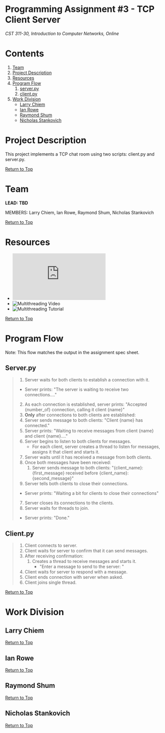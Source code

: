 # Programming Assignment #3 - TCP Client Server

_CST 311-30, Introduction to Computer Networks, Online_

# Contents
1. [Team](#team)
2. [Project Description](#project-description)
3. [Resources](#resources)
4. [Program Flow](#program-flow)
    1. [server.py](#server.py)
    2. [client.py](#client.py)
5. [Work Division](#work-division)
    - [Larry Chiem](#larry-chiem)
    - [Ian Rowe](#ian-rowe)
    - [Raymond Shum](#raymond-shum)
    - [Nicholas Stankovich](#nicholas-stankovich)

# Project Description
This project implements a TCP chat room using two scripts: client.py and server.py.

[Return to Top](#contents)

# Team
**LEAD: TBD**

MEMBERS: Larry Chiem, Ian Rowe, Raymond Shum, Nicholas Stankovich

[Return to Top](#contents)

# Resources
- ![Project Spec. Sheet](https://github.com/InnovaTree/CST311_PA3_TCP_Client_Server/blob/main/Documentation/Programming_Assignment%20_3_TCP_Client_Server%20revised%2010092020.pdf)
- ![Multithreading Video](https://www.youtube.com/watch?v=6eqC1WTlIqc)
- ![Multithreading Tutorial](https://realpython.com/intro-to-python-threading/)

[Return to Top](#contents)

# Program Flow
Note: This flow matches the output in the assignment spec sheet.

## Server.py

>1. Server waits for both clients to establish a connection with it.
>   - Server prints: "The server is waiting to receive two connections...."
>2. As each connection is established, server prints: "Accepted {number_of} connection, calling it client {name}"
>3. **Only** after connections to both clients are established:
>   1. Server sends message to both clients: "Client {name} has connected."
>   2. Server prints: "Waiting to receive messages from client {name} and client {name}...." 
>   2. Server begins to listen to both clients for messages.
>        - For each client, server creates a thread to listen for messages, assigns it that client and starts it.
>4. Server waits until it has received a message from both clients.
>5. Once both messages have been received:
>    1. Server sends message to both clients: "{client_name}: {first_message} received before {client_name}: {second_message}"
>6. Server tells both clients to close their connections.
>   - Server prints: "Waiting a bit for clients to close their connections"
>7. Server closes its connections to the clients.
>8. Server waits for threads to join.
>   - Server prints: "Done."
    
## Client.py

>1. Client connects to server.
>2. Client waits for server to confirm that it can send messages.
>3. After receiving confirmation:
>    1. Creates a thread to receive messages and starts it.
>        - "Enter a message to send to the server: "
>4. Client waits for server to respond with a message.
>5. Client ends connection with server when asked.
>6. Client joins single thread.

[Return to Top](#contents)

# Work Division

## Larry Chiem

[Return to Top](#contents)

## Ian Rowe

[Return to Top](#contents)

## Raymond Shum

[Return to Top](#contents)

## Nicholas Stankovich

[Return to Top](#contents)